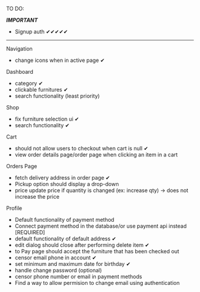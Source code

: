 TO DO:

*****IMPORTANT*****
- Signup auth ✔✔✔✔✔
*******************

Navigation
- change icons when in active page ✔
  
Dashboard
- category  ✔
- clickable furnitures ✔
- search functionality (least priority) 

Shop
- fix furniture selection ui ✔
- search functionality ✔

Cart
- should not allow users to checkout when cart is null ✔
- view order details page/order page when clicking an item in a cart

Orders Page
- fetch delivery address in order page ✔
- Pickup option should display a drop-down 
- price update price if quantity is changed (ex: increase qty) -> does not increase the price

Profile

- Default functionality of payment method 
- Connect payment method in the database/or use payment api instead [REQUIRED]
- default functionality of default address ✔
- edit dialog should close after performing delete item ✔
- to Pay page should accept the furniture that has been checked out
- censor email phone in account  ✔
- set minimum and maximum date for birthday ✔
- handle change password (optional)
- censor phone number or email in payment methods
- Find a way to allow permision to change email using authentication
